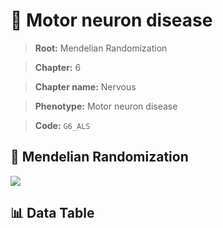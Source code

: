 # 🧪 Motor neuron disease

> **Root:** Mendelian Randomization

> **Chapter:** 6  

> **Chapter name:** Nervous

> **Phenotype:** Motor neuron disease  

> **Code:** `G6_ALS`

## 🧬 Mendelian Randomization  

<img src="/MR/Figures/Forward/G6_ALS.png"/>

## 📊 Data Table

<CsvTableMRF src="/MR_Data/Forward/G6_ALS.csv"/>
